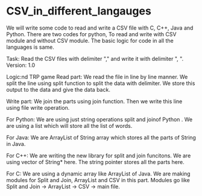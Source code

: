 # CSV_in_different_langauges
We will write some code to read and write a CSV file with C, C++, Java and Python.
There are two codes for python, To read and write with CSV module and without CSV module. 
The basic logic for code in all the languages is same. 

Task: Read the CSV files with delimiter "," and write it with delimiter ", ".
Version: 1.0

Logic:nd TRP game
Read part:
We read the file in line by line manner. 
We split the line using split function to split the data with delimiter. 
We store this output to the data and give the data back.

Write part: 
We join the parts using join function. 
Then we write this line using file write operation. 

For Python: 
We are using just string operations split and joinof Python . 
We are using a list which will store all the list of words. 

For Java:
We are ArrayList of String array which stores all the parts of String in Java. 

For C++: 
We are writing the new library for split and join funcitons. 
We are using vector of String* here. 
The string pointer stores all the parts here. 

For C:
We are using a dynamic array like ArrayList of Java.
We are making modules for Split and Join, ArrayList and CSV in this part. 
Modules go like Split and Join -> ArrayList -> CSV -> main file.

